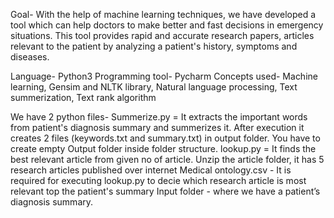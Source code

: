 Goal- With the help of machine learning techniques, we have developed a tool which can help doctors to make better and fast decisions in emergency situations. This tool provides rapid and accurate research papers, articles relevant to the patient by analyzing a patient's history, symptoms and diseases.

Language- Python3
Programming tool- Pycharm
Concepts used- Machine learning, Gensim and NLTK library, Natural language processing, Text summerization, Text rank algorithm

We have 2 python files- 
Summerize.py = It extracts the important words from patient's diagnosis summary and summerizes it. After execution it creates 2 files (keywords.txt and summary.txt) in output folder. You have to create empty Output folder inside folder structure. 
lookup.py = It finds the best relevant article from given no of article. Unzip the article folder, it has 5 research articles published over internet
Medical ontology.csv - It is required for executing lookup.py to decie which research article is most relevant top the patient's summary
Input folder - where we have a patient’s diagnosis summary.



